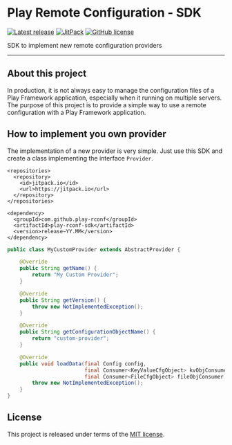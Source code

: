 # Play Remote Configuration - SDK


[![Latest release](https://img.shields.io/badge/latest_release-18.05-orange.svg)](https://github.com/play-rconf/play-rconf-sdk/releases)
[![JitPack](https://jitpack.io/v/play-rconf/play-rconf-sdk.svg)](https://jitpack.io/#play-rconf/play-rconf-sdk)
[![GitHub license](https://img.shields.io/badge/license-MIT-blue.svg)](https://raw.githubusercontent.com/play-rconf/play-rconf-sdk/master/LICENSE)

SDK to implement new remote configuration providers
*****

## About this project
In production, it is not always easy to manage the configuration files of a
Play Framework application, especially when it running on multiple servers.
The purpose of this project is to provide a simple way to use a remote
configuration with a Play Framework application.



## How to implement you own provider

The implementation of a new provider is very simple. Just use this SDK and
create a class implementing the interface `Provider`.


```maven
<repositories>
  <repository>
    <id>jitpack.io</id>
    <url>https://jitpack.io</url>
  </repository>
</repositories>

<dependency>
  <groupId>com.github.play-rconf</groupId>
  <artifactId>play-rconf-sdk</artifactId>
  <version>release~YY.MM</version>
</dependency>
```

```java
public class MyCustomProvider extends AbstractProvider {

    @Override
    public String getName() {
        return "My Custom Provider";
    }

    @Override
    public String getVersion() {
        throw new NotImplementedException();
    }

    @Override
    public String getConfigurationObjectName() {
        return "custom-provider";
    }

    @Override
    public void loadData(final Config config,
                         final Consumer<KeyValueCfgObject> kvObjConsumer,
                         final Consumer<FileCfgObject> fileObjConsumer) throws ConfigException, RemoteConfException {
        throw new NotImplementedException();
    }
}
```



## License
This project is released under terms of the [MIT license](https://raw.githubusercontent.com/play-rconf/play-rconf-sdk/master/LICENSE).
